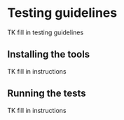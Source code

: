 # Testing guidelines

TK fill in testing guidelines

## Installing the tools

TK fill in instructions

## Running the tests

TK fill in instructions
